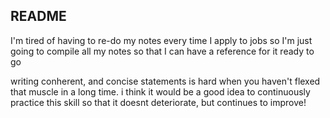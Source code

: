 ## README

I'm tired of having to re-do my notes every time I apply to jobs so I'm just going to compile all my notes so that I can have a reference for it ready to go


writing conherent, and concise statements is hard when you haven't flexed that muscle in a long time. i think it would be a good idea to continuously practice this skill so that it doesnt deteriorate, but continues to improve!
